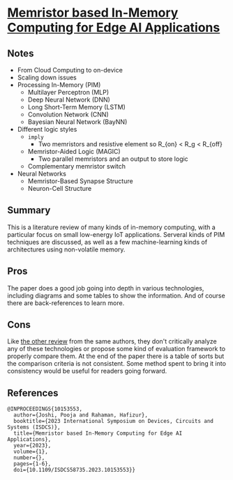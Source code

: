 # [Memristor based In-Memory Computing for Edge AI Applications](https://ieeexplore.ieee.org/document/10153553)

## Notes
- From Cloud Computing to on-device
- Scaling down issues
- Processing In-Memory (PIM)
    - Multilayer Perceptron (MLP)
    - Deep Neural Network (DNN)
    - Long Short-Term Memory (LSTM)
    - Convolution Network (CNN)
    - Bayesian Neural Network (BayNN)
- Different logic styles
    - `imply`
        - Two memristors and resistive element so R_{on} < R_g < R_{off}
    - Memristor-Aided Logic (MAGIC)
        - Two parallel memristors and an output to store logic
    - Complementary memristor switch
- Neural Networks
    - Memristor-Based Synapse Structure
    - Neuron-Cell Structure

## Summary

This is a literature review of many kinds of in-memory computing, with a particular focus on small low-energy IoT applications. Serveral kinds of PIM techniques are discussed, as well as a few machine-learning kinds of architectures using non-volatile memory.

## Pros

The paper does a good job going into depth in various technologies, including diagrams and some tables to show the information. And of course there are back-references to learn more.

## Cons

Like [the other review](joshi2023.md) from the same authors, they don't critically analyze any of these technologies or propose some kind of evaluation framework to properly compare them. At the end of the paper there is a table of sorts but the comparison criteria is not consistent. Some method spent to bring it into consistency would be useful for readers going forward.

## References

```
@INPROCEEDINGS{10153553,
  author={Joshi, Pooja and Rahaman, Hafizur},
  booktitle={2023 International Symposium on Devices, Circuits and Systems (ISDCS)}, 
  title={Memristor based In-Memory Computing for Edge AI Applications}, 
  year={2023},
  volume={1},
  number={},
  pages={1-6},
  doi={10.1109/ISDCS58735.2023.10153553}}
```

